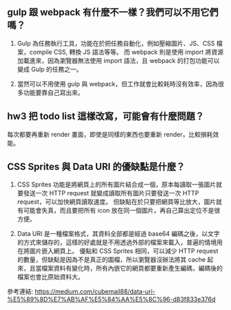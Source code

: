 ## gulp 跟 webpack 有什麼不一樣？我們可以不用它們嗎？

1. Gulp 為任務執行工具，功能在於把任務自動化，例如壓縮圖片、JS、CSS 檔案，compile CSS, 轉換 JS 語法等等。 而 webpack 則是使用 import 將資源加載進來，因為瀏覽器無法使用 import 語法，且 webpack 的打包功能可以變成 Gulp 的任務之一。

2. 當然可以不用使用 gulp 與 webpack，但工作就會比較耗時沒有效率，因為很多功能要靠自己寫出來。


## hw3 把 todo list 這樣改寫，可能會有什麼問題？

每次都要再重新 render 畫面，即使是同樣的東西也要重新 render，比較損耗效能。

## CSS Sprites 與 Data URI 的優缺點是什麼？

1. CSS Sprites 功能是將網頁上的所有圖片結合成一個，原本每讀取一張圖片就要發送一次 HTTP request 就變成讀取所有圖片只要發送一次 HTTP request，可以加快網頁讀取速度。 但缺點在於只要把網頁等比放大，圖片就有可能會失真，而且要把所有 icon 放在同一個圖片，再自己算出定位不是很方便。 

2. Data URI 是一種檔案格式，其資料全部都是經過 base64 編碼之後，以文字的方式來儲存的，這樣的好處就是不用透過外部的檔案來載入，普遍的情境用在將圖片嵌入網頁上。 優點和 CSS Sprites 相同，可以減少 HTTP request 的數量，但缺點是因為不是真正的圖檔，所以瀏覽器沒辦法將其 cache 起來，且當檔案資料有變化時，所有內嵌它的網頁都要重新產生編碼，編碼後的檔案也會比原始資料大。

參考連結: https://medium.com/cubemail88/data-uri-%E5%89%8D%E7%AB%AF%E5%84%AA%E5%8C%96-d83f833e376d